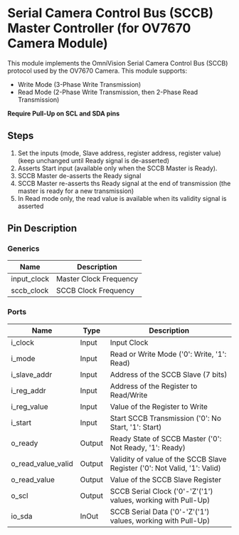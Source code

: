 # Serial Camera Control Bus (SCCB) Master Controller (for OV7670 Camera Module)

This module implements the OmniVision Serial Camera Control Bus (SCCB) protocol used by the OV7670 Camera. This module supports:
- Write Mode (3-Phase Write Transmission)
- Read Mode (2-Phase Write Transmission, then 2-Phase Read Transmission)

**Require Pull-Up on SCL and SDA pins**

## Steps
1. Set the inputs (mode, Slave address, register address, register value) (keep unchanged until Ready signal is de-asserted)
2. Asserts Start input (available only when the SCCB Master is Ready).
3. SCCB Master de-asserts the Ready signal
4. SCCB Master re-asserts ths Ready signal at the end of transmission (the master is ready for a new transmission)
5. In Read mode only, the read value is available when its validity signal is asserted

## Pin Description

### Generics

| Name | Description |
| ---- | ----------- |
| input_clock | Master Clock Frequency |
| sccb_clock | SCCB Clock Frequency |

### Ports

| Name | Type | Description |
| ---- | ---- | ----------- |
| i_clock | Input | Input Clock |
| i_mode | Input | Read or Write Mode ('0': Write, '1': Read) |
| i_slave_addr | Input | Address of the SCCB Slave (7 bits) |
| i_reg_addr | Input | Address of the Register to Read/Write |
| i_reg_value | Input | Value of the Register to Write |
| i_start | Input | Start SCCB Transmission ('0': No Start, '1': Start) |
| o_ready | Output | Ready State of SCCB Master ('0': Not Ready, '1': Ready) |
| o_read_value_valid | Output | Validity of value of the SCCB Slave Register ('0': Not Valid, '1': Valid) |
| o_read_value | Output | Value of the SCCB Slave Register |
| o_scl | Output | SCCB Serial Clock ('0'-'Z'('1') values, working with Pull-Up) |
| io_sda | InOut | SCCB Serial Data ('0'-'Z'('1') values, working with Pull-Up) |
